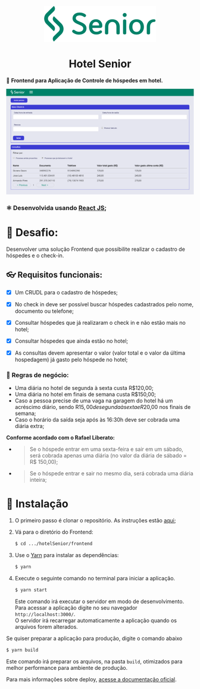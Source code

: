 <div align="center">

[![Senior](./src/assets/logoSeniorGreen.svg)](https://www.senior.com.br/)

# **Hotel Senior**

</div>

🏨 **Frontend para Aplicação de Controle de hóspedes em hotel.**

<div align="center">

![](../utils/FrontendScreenshot.png)

</div>


### ⚛ Desenvolvida usando [React JS](https://pt-br.reactjs.org/);

# 🔐 **Desafio:**

Desenvolver uma solução Frontend que possibilite realizar o cadastro de hóspedes e o check-in.

## 👓 **Requisitos funcionais:**

- [x] Um CRUDL para o cadastro de hóspedes;

- [x] No check in deve ser possível buscar hóspedes cadastrados pelo nome, documento ou telefone;

- [x] Consultar hóspedes que já realizaram o check in e não estão mais no hotel;

- [x] Consultar hóspedes que ainda estão no hotel;

- [x] As consultas devem apresentar o valor (valor total e o valor da última hospedagem) já gasto pelo hóspede no hotel;

### 📏 **Regras de negócio:**

- Uma diária no hotel de segunda à sexta custa R\$120,00;
- Uma diária no hotel em finais de semana custa R\$150,00;
- Caso a pessoa precise de uma vaga na garagem do hotel há um acréscimo diário, sendo R$15,00 de segunda à sexta e R$20,00 nos finais de semana;
- Caso o horário da saída seja após às 16:30h deve ser cobrada uma diária extra;

**Conforme acordado com o Rafael Liberato:**

- > Se o hóspede entrar em uma sexta-feira e sair em um sábado, será cobrada apenas uma diária (no valor da diária de sábado = R\$ 150,00);

- > Se o hóspede entrar e sair no mesmo dia, será cobrada uma diária inteira;

# 🔨 Instalação

1. O primeiro passo é clonar o repositório. As instruções estão [aqui](https://github.com/froiskallico/hotelSenior/blob/documentation/README.md#-instala%C3%A7%C3%A3o);

2. Vá para o diretório do Frontend:
   ```bash
   $ cd .../hotelSenior/frontend
   ```

3. Use o [Yarn](https://yarnpkg.com/) para instalar as dependências:
   ```bash
   $ yarn
   ```

4. Execute o seguinte comando no terminal para iniciar a aplicação.
   ```bash
   $ yarn start
   ```

    Este comando irá executar o servidor em modo de desenvolvimento. Para acessar a aplicação digite no seu navegador `http://localhost:3000/`. <br /> O servidor irá recarregar automaticamente a aplicação quando os arquivos forem alterados.


Se quiser preparar a aplicação para produção, digite o comando abaixo
   ```bash
   $ yarn build
   ```

Este comando irá preparar os arquivos, na pasta `build`, otimizados para melhor performance para ambiente de produção.

Para mais informações sobre deploy, [acesse a documentação oficial](https://facebook.github.io/create-react-app/docs/deployment).
